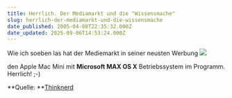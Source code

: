 ```yaml
---
title: Herrlich. Der Mediamarkt und die "Wissensmache"
slug: herrlich-der-mediamarkt-und-die-wissensmache
date_published: 2005-04-08T22:35:32.000Z
date_updated: 2025-09-06T14:53:24.000Z
---
```


Wie ich soeben las hat der Mediemarkt in seiner neusten Werbung
![](//picdump.thafaker.de/mitglied.lycos.de/jmblogger/files/mediabloed.jpg)

den Apple Mac Mini mit **Microsoft MAX OS X** Betriebssystem im Programm. Herrlich! ;-)

**Quelle: **[Thinknerd](http://www.thinknerd.org/?q=node/view/1205)
